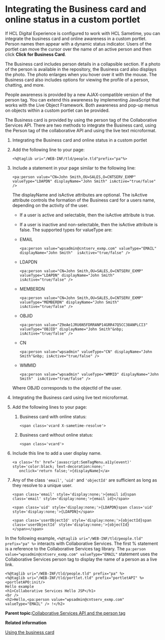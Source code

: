 # Integrating the Business card and online status in a custom portlet 

If HCL Digital Experience is configured to work with HCL Sametime, you can integrate the business card and online awareness in a custom portlet. Person names then appear with a dynamic status indicator. Users of the portlet can move the cursor over the name of an active person and then click **Click for Business Card**.

The Business card includes person details in a collapsible section. If a photo of the person is available in the repository, the Business card also displays the photo. The photo enlarges when you hover over it with the mouse. The Business card also includes options for viewing the profile of a person, chatting, and more.

People awareness is provided by a new AJAX-compatible version of the person tag. You can extend this awareness by implementing JavaScript that works with the Live Object Framework. Both awareness and pop-up menus on objects within a custom portlet can be provided.

The Business card is provided by using the person tag of the Collaborative Services API. There are two methods to integrate the Business card, using the Person tag of the collaborative API and using the live text microformat.

1.  Integrating the Business card and online status in a custom portlet
2.  Add the following line to your page:

    ```
    <%@taglib uri="/WEB-INF/tld/people.tld"prefix="pa"%>
    
    ```

3.  Include a statement in your page similar to the following line:

    ```
    <pa:person value="CN=John Smith,OU=SALES,O=CNTSERV_EXMP" valueType="LDAPDN" displayName="John Smith" isActive="true/false" />
    ```

    The displayName and isActive attributes are optional. The isActive attribute controls the formation of the Business card for a users name, depending on the activity of the user.

    -   If a user is active and selectable, then the isActive attribute is true.
    -   If a user is inactive and non-selectable, then the isActive attribute is false.
    The supported types for valueType are:

    -   EMAIL

        ```
        <pa:person value="wpsadmin@cntserv_exmp.com" valueType="EMAIL" displayName="John Smith"  isActive="true/false" />
        ```

    -   LDAPDN

        ```
        <pa:person value="CN=John Smith,OU=SALES,O=CNTSERV_EXMP" valueType="LDAPDN" displayName="John Smith" isActive="true/false" />
        ```

    -   MEMBERDN

        ```
        <pa:person value="CN=John Smith,OU=SALES,O=CNTSERV_EXMP" valueType="MEMBERDN" displayName="John Smith" isActive="true/false" />
        ```

    -   OBJID

        ```
        <pa:person value="Z9eAe1JRU6N5FDRRANP14GRR47Q5CC38ANPLCI3" valueType="OBJID" displayName="John Smith"&nbp; isActive="true/false" />
        ```

    -   CN

        ```
        <pa:person value="wpsadmin" valueType="CN" displayName="John Smith"&nbp; isActive="true/false" />
        ```

    -   WMMID

        ```
        <pa:person value="wpsadmin" valueType="WMMID" displayName="John Smith"  isActive="true/false" />
        ```

    Where OBJID corresponds to the objectId of the user.

4.  Integrating the Business card using live text microformat.
5.  Add the following lines to your page:

    1.  Business card with online status:

        ```
        <span class='vcard X-sametime-resolve'>
        ```

    2.  Business card without online status:

        ```
        <span class='vcard'>
        ```

6.  Include this line to add a user display name.

    ```
    <a class='fn' href='javascript:SemTagMenu.a11y(event)' style='color:black; text-decoration:none;' 
       onclick='return false;'>{displayName}</a>
    ```

7.  Any of the class `'email'`, `'uid'` and `'objectId'` are sufficient as long as they resolve to a unique user.

    ```
    <span class='email' style='display:none;'>{email id}span class='email' style='display:none;'>{email id}</span>
    ```

    ```
    <span class='uid' style='display:none;'>{LDAPDN}span class='uid' style='display:none;'>{LDAPDN}</span>
    ```

    ```
    <span class='userObjectId' style='display:none;'>{objectId}span class='userObjectId' style='display:none;'>{objectId}
    </span></span>
    ```


In the following example, `<%@taglib uri="/WEB-INF/tld/people.tld" prefix="pa" %>` interacts with Collaborative Services. The first % statement is a reference to the Collaborative Services tag library. The `pa:person value="wpsadmin@cntserv_exmp.com" valueType="EMAIL"` statement uses the Collaborative Services person tag to display the name of a person as a live link.

```
<%@taglib uri="/WEB-INF/tld/people.tld" prefix="pa" %>
<%@taglib uri="/WEB-INF/tld/portlet.tld" prefix="portletAPI" %>
<portletAPO:init/>
Hello example
<h1>Collaborative Services Hello JSP</h1>
<br />
<h2>Hello,<pa:person value="wpsadmin@cntserv_exmp.com" valueType="EMAIL" /> !</h2>
```

**Parent topic:**[Collaborative Services API and the person tag ](../collab/i_coll_r_cs_api.md)

**Related information**  


[Using the business card ](../social/soc_rendr_use_biz_card.md)

